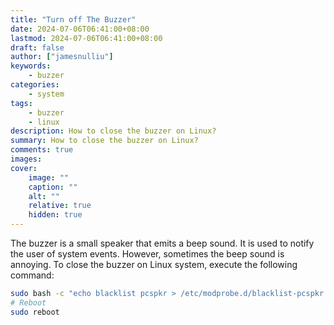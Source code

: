 ```yaml
---
title: "Turn off The Buzzer"
date: 2024-07-06T06:41:00+08:00
lastmod: 2024-07-06T06:41:00+08:00
draft: false
author: ["jamesnulliu"]
keywords: 
    - buzzer
categories:
    - system
tags:
    - buzzer
    - linux
description: How to close the buzzer on Linux?
summary: How to close the buzzer on Linux?
comments: true
images: 
cover:
    image: ""
    caption: ""
    alt: ""
    relative: true
    hidden: true
---
```


The buzzer is a small speaker that emits a beep sound. It is used to notify the user of system events. However, sometimes the beep sound is annoying. To close the buzzer on Linux system, execute the following command:

```bash {linenos=true}
sudo bash -c "echo blacklist pcspkr > /etc/modprobe.d/blacklist-pcspkr.conf"
# Reboot
sudo reboot
```
